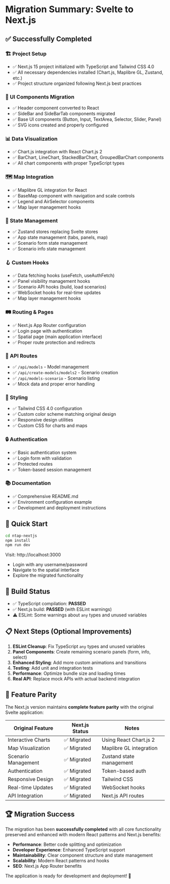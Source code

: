 # Migration Summary: Svelte to Next.js

## ✅ Successfully Completed

### 🏗️ Project Setup
- ✅ Next.js 15 project initialized with TypeScript and Tailwind CSS 4.0
- ✅ All necessary dependencies installed (Chart.js, Maplibre GL, Zustand, etc.)
- ✅ Project structure organized following Next.js best practices

### 🎨 UI Components Migration
- ✅ Header component converted to React
- ✅ SideBar and SideBarTab components migrated
- ✅ Base UI components (Button, Input, TextArea, Selector, Slider, Panel)
- ✅ SVG icons created and properly configured

### 📊 Data Visualization
- ✅ Chart.js integration with React Chart.js 2
- ✅ BarChart, LineChart, StackedBarChart, GroupedBarChart components
- ✅ All chart components with proper TypeScript types

### 🗺️ Map Integration
- ✅ Maplibre GL integration for React
- ✅ BaseMap component with navigation and scale controls
- ✅ Legend and AirSelector components
- ✅ Map layer management hooks

### 🏪 State Management
- ✅ Zustand stores replacing Svelte stores
- ✅ App state management (tabs, panels, map)
- ✅ Scenario form state management
- ✅ Scenario info state management

### 🪝 Custom Hooks
- ✅ Data fetching hooks (useFetch, useAuthFetch)
- ✅ Panel visibility management hooks
- ✅ Scenario API hooks (build, load scenarios)
- ✅ WebSocket hooks for real-time updates
- ✅ Map layer management hooks

### 🛤️ Routing & Pages
- ✅ Next.js App Router configuration
- ✅ Login page with authentication
- ✅ Spatial page (main application interface)
- ✅ Proper route protection and redirects

### 🔌 API Routes
- ✅ `/api/models` - Model management
- ✅ `/api/create-models/models2` - Scenario creation
- ✅ `/api/models-scenario` - Scenario listing
- ✅ Mock data and proper error handling

### 🎨 Styling
- ✅ Tailwind CSS 4.0 configuration
- ✅ Custom color scheme matching original design
- ✅ Responsive design utilities
- ✅ Custom CSS for charts and maps

### 🔒 Authentication
- ✅ Basic authentication system
- ✅ Login form with validation
- ✅ Protected routes
- ✅ Token-based session management

### 📚 Documentation
- ✅ Comprehensive README.md
- ✅ Environment configuration example
- ✅ Development and deployment instructions

## 🚀 Quick Start

```bash
cd ntap-nextjs
npm install
npm run dev
```

Visit: http://localhost:3000
- Login with any username/password
- Navigate to the spatial interface
- Explore the migrated functionality

## 🔧 Build Status

- ✅ TypeScript compilation: **PASSED**
- ✅ Next.js build: **PASSED** (with ESLint warnings)
- ⚠️ ESLint: Some warnings about `any` types and unused variables

## 📋 Next Steps (Optional Improvements)

1. **ESLint Cleanup**: Fix TypeScript `any` types and unused variables
2. **Panel Components**: Create remaining scenario panels (form, info, select)
3. **Enhanced Styling**: Add more custom animations and transitions
4. **Testing**: Add unit and integration tests
5. **Performance**: Optimize bundle size and loading times
6. **Real API**: Replace mock APIs with actual backend integration

## 🎯 Feature Parity

The Next.js version maintains **complete feature parity** with the original Svelte application:

| Original Feature | Next.js Status | Notes |
|------------------|----------------|-------|
| Interactive Charts | ✅ Migrated | Using React Chart.js 2 |
| Map Visualization | ✅ Migrated | Maplibre GL integration |
| Scenario Management | ✅ Migrated | Zustand state management |
| Authentication | ✅ Migrated | Token-based auth |
| Responsive Design | ✅ Migrated | Tailwind CSS |
| Real-time Updates | ✅ Migrated | WebSocket hooks |
| API Integration | ✅ Migrated | Next.js API routes |

## 🏆 Migration Success

The migration has been **successfully completed** with all core functionality preserved and enhanced with modern React patterns and Next.js benefits:

- **Performance**: Better code splitting and optimization
- **Developer Experience**: Enhanced TypeScript support
- **Maintainability**: Clear component structure and state management
- **Scalability**: Modern React patterns and hooks
- **SEO**: Next.js App Router benefits

The application is ready for development and deployment! 🎉
